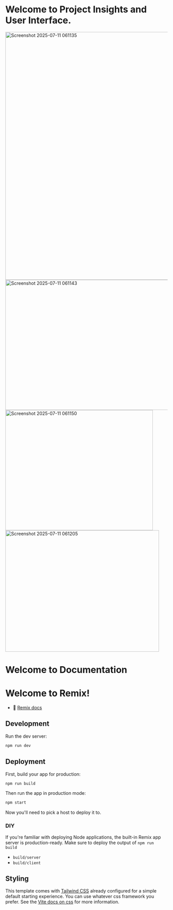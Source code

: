 # Welcome to Project Insights and User Interface.

<img width="669" height="771" alt="Screenshot 2025-07-11 061135" src="https://github.com/user-attachments/assets/e414d189-801c-4388-9487-f981c034071d" />

<img width="618" height="405" alt="Screenshot 2025-07-11 061143" src="https://github.com/user-attachments/assets/1f9cdeb1-11d5-443b-b31a-011e730d5d4b" />

<img width="458" height="374" alt="Screenshot 2025-07-11 061150" src="https://github.com/user-attachments/assets/5b889d54-bbb9-4add-8b31-24c5161147aa" />

<img width="477" height="378" alt="Screenshot 2025-07-11 061205" src="https://github.com/user-attachments/assets/232a6503-3414-4ef8-8da2-e5f6c19a4bd4" />

# Welcome to Documentation
# Welcome to Remix!
- 📖 [Remix docs](https://remix.run/docs)
## Development
Run the dev server:
```sh
npm run dev
```
## Deployment
First, build your app for production:
```sh
npm run build
```
Then run the app in production mode:
```sh
npm start
```
Now you'll need to pick a host to deploy it to.
### DIY
If you're familiar with deploying Node applications, the built-in Remix app server is production-ready.
Make sure to deploy the output of `npm run build`
- `build/server`
- `build/client`
## Styling
This template comes with [Tailwind CSS](https://tailwindcss.com/) already configured for a simple default starting experience. You can use whatever css framework you prefer. See the [Vite docs on css](https://vitejs.dev/guide/features.html#css) for more information.
